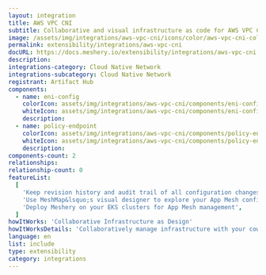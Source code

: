 ```yaml
---
layout: integration
title: AWS VPC CNI
subtitle: Collaborative and visual infrastructure as code for AWS VPC CNI
image: /assets/img/integrations/aws-vpc-cni/icons/color/aws-vpc-cni-color.svg
permalink: extensibility/integrations/aws-vpc-cni
docURL: https://docs.meshery.io/extensibility/integrations/aws-vpc-cni
description:
integrations-category: Cloud Native Network
integrations-subcategory: Cloud Native Network
registrant: Artifact Hub
components:
  - name: eni-config
    colorIcon: assets/img/integrations/aws-vpc-cni/components/eni-config/icons/color/eni-config-color.svg
    whiteIcon: assets/img/integrations/aws-vpc-cni/components/eni-config/icons/white/eni-config-white.svg
    description:
  - name: policy-endpoint
    colorIcon: assets/img/integrations/aws-vpc-cni/components/policy-endpoint/icons/color/policy-endpoint-color.svg
    whiteIcon: assets/img/integrations/aws-vpc-cni/components/policy-endpoint/icons/white/policy-endpoint-white.svg
    description:
components-count: 2
relationships:
relationship-count: 0
featureList:
  [
    'Keep revision history and audit trail of all configuration changes',
    'Use MeshMap&lsquo;s visual designer to explore your App Mesh configuration',
    'Deploy Meshery on your EKS clusters for App Mesh management',
  ]
howItWorks: 'Collaborative Infrastructure as Design'
howItWorksDetails: 'Collaboratively manage infrastructure with your coworkers synchronously sharing the same designs.'
language: en
list: include
type: extensibility
category: integrations
---
```

